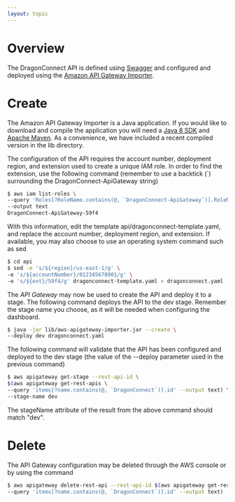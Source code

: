 ```yaml
---
layout: topic
---
```


# Overview
The DragonConnect API is defined using
<a href="http://swagger.io" target="_blank">Swagger</a> and configured and
deployed using the
<a href="https://github.com/awslabs/aws-apigateway-importer"
target="_blank">Amazon API Gateway Importer</a>.

# Create

The Amazon API Gateway Importer is a Java application.  If you would like to
download and compile the application you will need a
<a href="http://www.oracle.com/technetwork/java/javase/downloads/index.html?ssSourceSiteId=ocomen"
target="_blank">Java 8 SDK</a> and
<a href="http://maven.apache.org" target="_blank">Apache Maven</a>.  As a
convenience, we have included a recent compiled version in the lib directory.

The configuration of the API requires the account number, deployment region,
and extension used to create a unique IAM role.  In order to find the
extension, use the following command (remember to use a backtick (`)
surrounding the DragonConnect-ApiGateway string)

```sh
$ aws iam list-roles \
--query 'Roles[?RoleName.contains(@, `DragonConnect-ApiGateway`)].RoleName' \
--output text
DragonConnect-ApiGateway-59f4
```

With this information, edit the template api/dragonconnect-template.yaml,
and replace the account number, deployment region, and extension.  If
available, you may also choose to use an operating system command such as sed

```sh
$ cd api
$ sed -e 's/${region}/us-east-1/g' \
-e 's/${accountNumber}/012345678901/g' \
-e 's/${ext}/59f4/g' dragonconnect-template.yaml > dragonconnect.yaml
```

The _API Gateway_ may now be used to create the API and deploy it to a stage.
The following command deploys the API to the dev stage.  Remember the stage
name you choose, as it will be needed when configuring the dashboard.

```sh
$ java -jar lib/aws-apigateway-importer.jar --create \
--deploy dev dragonconnect.yaml
```

The following command will validate that the API has been configured and
deployed to the dev stage (the value of the --deploy parameter used in
the previous command)

```sh
$ aws apigateway get-stage --rest-api-id \
$(aws apigateway get-rest-apis \
--query 'items[?name.contains(@, `DragonConnect`)].id' --output text) \
--stage-name dev 
```

The stageName attribute of the result from the above command
should match "dev".

# Delete

The API Gateway configuration may be deleted through the AWS console or by
using the command

```sh
$ aws apigateway delete-rest-api --rest-api-id $(aws apigateway get-rest-apis \
--query 'items[?name.contains(@, `DragonConnect`)].id' --output text)
```
